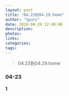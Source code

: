 ```yaml
---
layout: post
title: "04.23到04.29.home"
author: "Spurs"
date: 2018-04-29 12:40:00
description:
photos:
links:
categories:
tags:
---
```


> 04.23到04.29.home

<!-- more -->

### 04-23

#### 1

